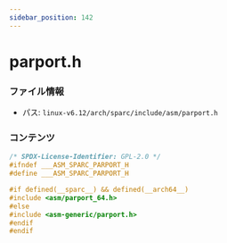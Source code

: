 ```yaml
---
sidebar_position: 142
---
```

# parport.h

### ファイル情報

- パス: `linux-v6.12/arch/sparc/include/asm/parport.h`

### コンテンツ

```h
/* SPDX-License-Identifier: GPL-2.0 */
#ifndef ___ASM_SPARC_PARPORT_H
#define ___ASM_SPARC_PARPORT_H

#if defined(__sparc__) && defined(__arch64__)
#include <asm/parport_64.h>
#else
#include <asm-generic/parport.h>
#endif
#endif


```

